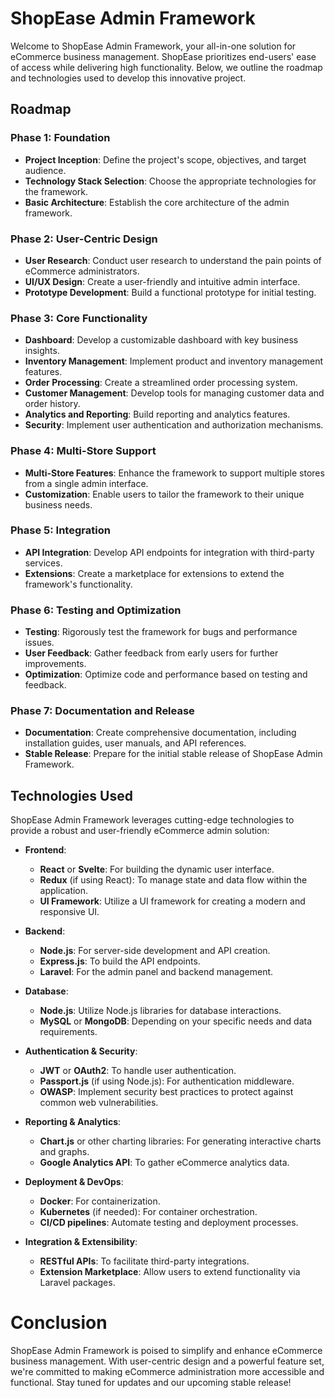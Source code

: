 # ShopEase Admin Framework

Welcome to ShopEase Admin Framework, your all-in-one solution for eCommerce business management. ShopEase prioritizes end-users' ease of access while delivering high functionality. Below, we outline the roadmap and technologies used to develop this innovative project.

## Roadmap

### Phase 1: Foundation

- **Project Inception**: Define the project's scope, objectives, and target audience.
- **Technology Stack Selection**: Choose the appropriate technologies for the framework.
- **Basic Architecture**: Establish the core architecture of the admin framework.

### Phase 2: User-Centric Design

- **User Research**: Conduct user research to understand the pain points of eCommerce administrators.
- **UI/UX Design**: Create a user-friendly and intuitive admin interface.
- **Prototype Development**: Build a functional prototype for initial testing.

### Phase 3: Core Functionality

- **Dashboard**: Develop a customizable dashboard with key business insights.
- **Inventory Management**: Implement product and inventory management features.
- **Order Processing**: Create a streamlined order processing system.
- **Customer Management**: Develop tools for managing customer data and order history.
- **Analytics and Reporting**: Build reporting and analytics features.
- **Security**: Implement user authentication and authorization mechanisms.

### Phase 4: Multi-Store Support

- **Multi-Store Features**: Enhance the framework to support multiple stores from a single admin interface.
- **Customization**: Enable users to tailor the framework to their unique business needs.

### Phase 5: Integration

- **API Integration**: Develop API endpoints for integration with third-party services.
- **Extensions**: Create a marketplace for extensions to extend the framework's functionality.

### Phase 6: Testing and Optimization

- **Testing**: Rigorously test the framework for bugs and performance issues.
- **User Feedback**: Gather feedback from early users for further improvements.
- **Optimization**: Optimize code and performance based on testing and feedback.

### Phase 7: Documentation and Release

- **Documentation**: Create comprehensive documentation, including installation guides, user manuals, and API references.
- **Stable Release**: Prepare for the initial stable release of ShopEase Admin Framework.

## Technologies Used

ShopEase Admin Framework leverages cutting-edge technologies to provide a robust and user-friendly eCommerce admin solution:

- **Frontend**:
  - **React** or **Svelte**: For building the dynamic user interface.
  - **Redux** (if using React): To manage state and data flow within the application.
  - **UI Framework**: Utilize a UI framework for creating a modern and responsive UI.

- **Backend**:
  - **Node.js**: For server-side development and API creation.
  - **Express.js**: To build the API endpoints.
  - **Laravel**: For the admin panel and backend management.

- **Database**:
  - **Node.js**: Utilize Node.js libraries for database interactions.
  - **MySQL** or **MongoDB**: Depending on your specific needs and data requirements.

- **Authentication & Security**:
  - **JWT** or **OAuth2**: To handle user authentication.
  - **Passport.js** (if using Node.js): For authentication middleware.
  - **OWASP**: Implement security best practices to protect against common web vulnerabilities.

- **Reporting & Analytics**:
  - **Chart.js** or other charting libraries: For generating interactive charts and graphs.
  - **Google Analytics API**: To gather eCommerce analytics data.

- **Deployment & DevOps**:
  - **Docker**: For containerization.
  - **Kubernetes** (if needed): For container orchestration.
  - **CI/CD pipelines**: Automate testing and deployment processes.

- **Integration & Extensibility**:
  - **RESTful APIs**: To facilitate third-party integrations.
  - **Extension Marketplace**: Allow users to extend functionality via Laravel packages.

# Conclusion

ShopEase Admin Framework is poised to simplify and enhance eCommerce business management. With user-centric design and a powerful feature set, we're committed to making eCommerce administration more accessible and functional. Stay tuned for updates and our upcoming stable release!
